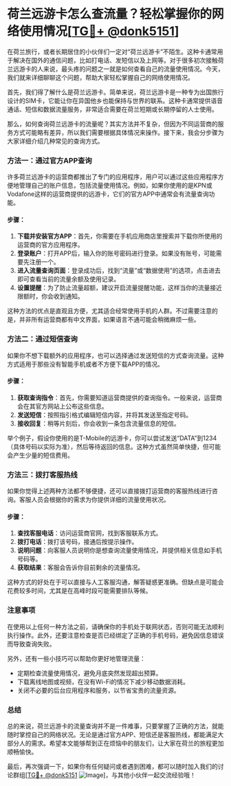 # 荷兰远游卡怎么查流量？轻松掌握你的网络使用情况[[TG💪+ @donk5151](https://t.me/s/donk5151)]

在荷兰旅行，或者长期居住的小伙伴们一定对“荷兰远游卡”不陌生。这种卡通常用于解决在国外的通信问题，比如打电话、发短信以及上网等。对于很多初次接触荷兰远游卡的人来说，最头疼的问题之一就是如何查看自己的流量使用情况。今天，我们就来详细聊聊这个问题，帮助大家轻松掌握自己的网络使用情况。

首先，我们得了解什么是荷兰远游卡。简单来说，荷兰远游卡是一种专为出国旅行设计的SIM卡，它能让你在异国他乡也能保持与世界的联系。这种卡通常提供语音通话、短信和数据流量服务，非常适合需要在荷兰短期或长期停留的人士使用。

那么，如何查询荷兰远游卡的流量呢？其实方法并不复杂，但因为不同运营商的服务方式可能略有差异，所以我们需要根据具体情况来操作。接下来，我会分步骤为大家详细介绍几种常见的查询方式。

### 方法一：通过官方APP查询

许多荷兰远游卡的运营商都推出了专门的应用程序，用户可以通过这些应用程序方便地管理自己的账户信息，包括流量使用情况。例如，如果你使用的是KPN或Vodafone这样的运营商提供的远游卡，它们的官方APP中通常会有流量查询功能。

#### 步骤：
1. **下载并安装官方APP**：首先，你需要在手机应用商店里搜索并下载你所使用的运营商的官方应用程序。
2. **登录账户**：打开APP后，输入你的账号密码进行登录。如果没有账号，可能需要先注册一个。
3. **进入流量查询页面**：登录成功后，找到“流量”或“数据使用”的选项，点击进去即可查看当前的流量余额及使用记录。
4. **设置提醒**：为了防止流量超额，建议开启流量提醒功能，这样当你的流量接近限额时，你会收到通知。

这种方法的优点是直观且方便，尤其适合经常使用手机的人群。不过需要注意的是，并非所有运营商都有中文界面，如果语言不通可能会稍微麻烦一些。

### 方法二：通过短信查询

如果你不想下载额外的应用程序，也可以选择通过发送短信的方式查询流量。这种方式适用于那些没有智能手机或者不方便下载APP的情况。

#### 步骤：
1. **获取查询指令**：首先，你需要知道运营商提供的查询指令。一般来说，运营商会在其官方网站上公布这些信息。
2. **发送短信**：按照指引格式编辑短信内容，并将其发送至指定号码。
3. **接收回复**：稍等片刻后，你会收到一条包含流量信息的短信。

举个例子，假设你使用的是T-Mobile的远游卡，你可以尝试发送“DATA”到1234（具体号码以实际为准），然后等待返回的信息。这种方式虽然简单快捷，但可能会产生少量的短信费用。

### 方法三：拨打客服热线

如果你觉得上述两种方法都不够便捷，还可以直接拨打运营商的客服热线进行咨询。客服人员会根据你的需求为你提供详细的流量使用状况。

#### 步骤：
1. **查找客服电话**：访问运营商官网，找到客服联系方式。
2. **拨打电话**：拨打该号码，接通后按提示操作。
3. **说明问题**：向客服人员说明你是想查询流量使用情况，并提供相关信息如手机号码等。
4. **获取结果**：客服会告诉你目前剩余的流量情况。

这种方式的好处在于可以直接与人工客服沟通，解答疑惑更准确。但缺点是可能会花费较多时间，尤其是在高峰时段可能需要排队等候。

### 注意事项

在使用以上任何一种方法之前，请确保你的手机处于联网状态，否则可能无法顺利执行操作。此外，还要注意检查是否已经绑定了正确的手机号码，避免因信息错误而导致查询失败。

另外，还有一些小技巧可以帮助你更好地管理流量：

- 定期检查流量使用情况，避免月底突然发现超出预算。
- 下载离线地图或视频，在没有Wi-Fi的情况下减少移动数据消耗。
- 关闭不必要的后台应用程序和服务，以节省宝贵的流量资源。

### 总结

总的来说，荷兰远游卡的流量查询并不是一件难事，只要掌握了正确的方法，就能随时掌控自己的网络状况。无论是通过官方APP、短信还是客服热线，都能满足大部分人的需求。希望本文能够帮到正在烦恼中的朋友们，让大家在荷兰的旅程更加顺畅愉快。

最后，再次强调一下，如果你有任何疑问或者遇到困难，都可以随时加入我们的讨论群组[[TG💪+ @donk5151](https://t.me/s/donk5151) ![Image](https://i.postimg.cc/rwNCRYN7/Snipaste-2025-04-30-17-27-05.png)]，与其他小伙伴一起交流经验哦！